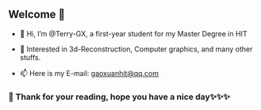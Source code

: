 ## Welcome 🎊

- 👋 Hi, I’m @Terry-GX, a first-year student for my Master Degree in HIT

- 🌱 Interested in 3d-Reconstruction, Computer graphics, and many other stuffs.

- 📫 Here is my E-mail: gaoxuanhit@qq.com

### 💞️ Thank for your reading, hope you have a nice day✨✨✨

<!---
Terry-GX/Terry-GX is a ✨ special ✨ repository because its `README.md` (this file) appears on your GitHub profile.
You can click the Preview link to take a look at your changes.
- 🔭 I want to be a full-stack developer, and I'll try my best
--->
